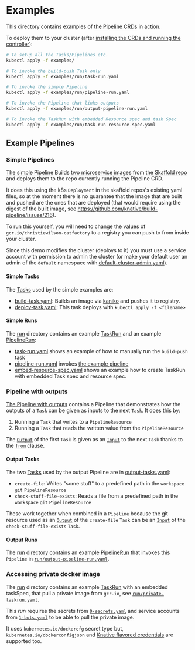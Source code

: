 # Examples

This directory contains examples of [the Pipeline CRDs](../README.md) in action.

To deploy them to your cluster (after
[installing the CRDs and running the controller](../DEVELOPMENT.md#getting-started)):

```bash
# To setup all the Tasks/Pipelines etc.
kubectl apply -f examples/

# To invoke the build-push Task only
kubectl apply -f examples/run/task-run.yaml

# To invoke the simple Pipeline
kubectl apply -f examples/run/pipeline-run.yaml

# To invoke the Pipeline that links outputs
kubectl apply -f examples/run/output-pipeline-run.yaml

# To invoke the TaskRun with embedded Resource spec and task Spec
kubectl apply -f examples/run/task-run-resource-spec.yaml
```

## Example Pipelines

### Simple Pipelines

[The simple Pipeline](pipeline.yaml) Builds
[two microservice images](https://github.com/GoogleContainerTools/skaffold/tree/master/examples/microservices)
from [the Skaffold repo](https://github.com/GoogleContainerTools/skaffold) and
deploys them to the repo currently running the Pipeline CRD.

It does this using the k8s `Deployment` in the skaffold repos's existing yaml
files, so at the moment there is no guarantee that the image that are built and
pushed are the ones that are deployed (that would require using the digest of
the built image, see https://github.com/knative/build-pipeline/issues/216).

To run this yourself, you will need to change the values of
`gcr.io/christiewilson-catfactory` to a registry you can push to from inside
your cluster.

Since this demo modifies the cluster (deploys to it) you must use a service
account with permission to admin the cluster (or make your default user an admin
of the `default` namespace with
[default-cluster-admin.yaml](default-cluster-admin.yaml)).

#### Simple Tasks

The [Tasks](../docs/tasks.md) used by the simple examples are:

- [build-task.yaml](build-task.yaml): Builds an image via
  [kaniko](https://github.com/GoogleContainerTools/kaniko) and pushes it to
  registry.
- [deploy-task.yaml](deploy-task.yaml): This task deploys with
  `kubectl apply -f <filename>`

#### Simple Runs

The [run](./run/) directory contains an example
[TaskRun](../docs/taskruns.md) and an example
[PipelineRun](../docs/pipelineruns.md):

- [task-run.yaml](./run/task-run.yaml) shows an example of how to manually run
  the `build-push` task
- [pipeline-run.yaml](./run/pipeline-run.yaml) invokes
  [the example pipeline](#example-pipeline)
- [embed-resource-spec.yaml](./run/task-run-resource-spec.yaml) shows an example
  how to create TaskRun with embedded Task spec and resource spec.

### Pipeline with outputs

[The Pipeline with outputs](output-pipeline.yaml) contains a Pipeline that
demonstrates how the outputs of a `Task` can be given as inputs to the next
`Task`. It does this by:

1. Running a `Task` that writes to a `PipelineResource`
2. Running a `Task` that reads the written value from the `PipelineResource`

The [`Output`](../docs/tasks.md#outputs) of the first `Task` is given as an
[`Input`](../docs/tasks.md#inputs) to the next `Task` thanks to the
[`from`](../docs/pipelines.md#from) clause.

#### Output Tasks

The two [Tasks](../docs/tasks.md) used by the output Pipeline are in
[output-tasks.yaml](output-tasks.yaml):

- `create-file`: Writes "some stuff" to a predefined path in the `workspace`
  `git` `PipelineResource`
- `check-stuff-file-exists`: Reads a file from a predefined path in the
  `workspace` `git` `PipelineResource`

These work together when combined in a `Pipeline` because the git resource used
as an [`Output`](../docs/tasks.md#outputs) of the `create-file` `Task` can be
an [`Input`](../docs/tasks.md#inputs) of the `check-stuff-file-exists`
`Task`.

#### Output Runs

The [run](./run/) directory contains an example
[PipelineRun](../docs/pipelineruns.md) that invokes this `Pipeline` in
[`run/output-pipeline-run.yaml`](./run/output-pipeline-run.yaml).

### Accessing private docker image

The [run](./run/) directory contains an example
[TaskRun](../docs/Concepts.md#taskrun) with an embedded taskSpec, that
pull a private image from `gcr.io`, see
[`run/private-taskrun.yaml`](./run/private-taskrun.yaml). 

This *run* requires the secrets from
[`0-secrets.yaml`](`0-secrets.yaml`) and service accounts from
[`1-bots.yaml`](`1-bots.yaml`) to be able to pull the private
image. 

It uses `kubernetes.io/dockercfg` secret type but,
`kubernetes.io/dockerconfigjson` and [Knative flavored
credentials](https://github.com/knative/docs/blob/master/build/auth.md#guiding-credential-selection)
are supported too.


